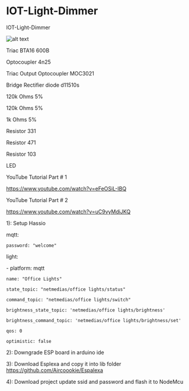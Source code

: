 # IOT-Light-Dimmer
IOT-Light-Dimmer

![alt text](https://github.com/nassir-malik/IOT-Light-Dimmer/blob/master/drawing.jpg)

Triac BTA16 600B

Optocoupler 4n25

Triac Output Optocoupler MOC3021 

Bridge Rectifier diode d11510s

120k Ohms 5%

120k Ohms 5%

1k Ohms 5%

Resistor 331

Resistor 471

Resistor 103

LED

YouTube Tutorial Part # 1

https://www.youtube.com/watch?v=eFeOSiL-IBQ

YouTube Tutorial Part # 2

https://www.youtube.com/watch?v=uC9vyMdiJKQ

1): Setup Hassio

mqtt:

    password: "welcome"

light:

  \- platform: mqtt
  
    name: "Office Lights"
    
    state_topic: "netmedias/office lights/status"
    
    command_topic: "netmedias/office lights/switch"
    
    brightness_state_topic: 'netmedias/office lights/brightness'
    
    brightness_command_topic: 'netmedias/office lights/brightness/set'
    
    qos: 0
    
    optimistic: false 
    
	
	
2): Downgrade ESP board in arduino ide


3): Download Esplexa and copy it into lib folder
https://github.com/Aircoookie/Espalexa


4): Download project update ssid and password and flash it to NodeMcu
